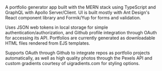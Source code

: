 A portfolio generator app built with the MERN stack using TypeScript and GraphQL with Apollo Server/Client.  UI is built mostly with Ant Design's React component library and Formik/Yup for forms and validation.

Uses JSON web tokens in local storage for simple authentication/authorization, and Github profile integration through OAuth for accessing its API.  Portfolios are currently generated as downloadable HTML files rendered from EJS templates.

Supports OAuth through Github to integrate repos as portfolio projects automatically, as well as high quality photos through the Pexels API and custom gradients courtesy of uigradients.com for styling options. 
